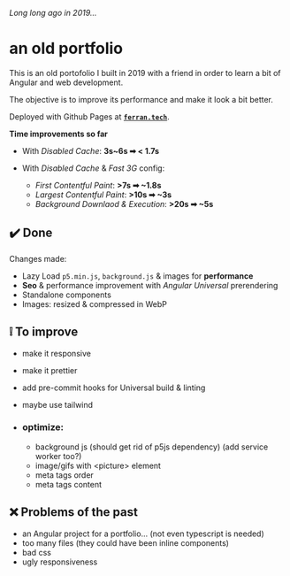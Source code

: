 *Long long ago in 2019...*

# an old portfolio

This is an old portofolio I built in 2019 with a friend in order to learn a bit of Angular and web development.

The objective is to improve its performance and make it look a bit better.

Deployed with Github Pages at [**`ferran.tech`**](https://ferran.tech).

**Time improvements so far**

  - With *Disabled Cache*: **3s~6s ➡ < 1.7s**

  - With *Disabled Cache* & *Fast 3G* config:
    - *First Contentful Paint*: **>7s ➡ ~1.8s**
    - *Largest Contentful Paint*: **>10s ➡ ~3s**
    - *Background Downlaod & Execution*: **>20s ➡ ~5s**

## ✔️ Done
  
  Changes made:

  - Lazy Load `p5.min.js`, `background.js` & images for **performance**
  - **Seo** & performance improvement with *Angular Universal* prerendering
  - Standalone components
  - Images: resized & compressed in WebP

## ❕ To improve 

- make it responsive
- make it prettier
- add pre-commit hooks for Universal build & linting
- maybe use tailwind

- ### optimize:
  - background js (should get rid of p5js dependency) (add service worker too?)
  - image/gifs with \<picture> element
  - meta tags order
  - meta tags content
  
## ❌ Problems of the past
- an Angular project for a portfolio... (not even typescript is needed)
- too many files (they could have been inline components)
- bad css
- ugly responsiveness